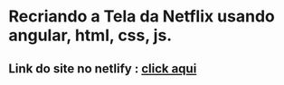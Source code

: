 # Recriando a Tela da Netflix usando angular, html, css, js.
## Link do site no netlify :  [click aqui](https://clone-do-netflix-franklyn.netlify.app/)
